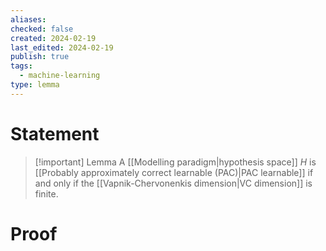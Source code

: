 ```yaml
---
aliases: 
checked: false
created: 2024-02-19
last_edited: 2024-02-19
publish: true
tags:
  - machine-learning
type: lemma
---
```

# Statement

> [!important] Lemma
> A [[Modelling paradigm|hypothesis space]] $H$ is [[Probably approximately correct learnable (PAC)|PAC learnable]] if and only if the [[Vapnik-Chervonenkis dimension|VC dimension]] is finite.

# Proof
